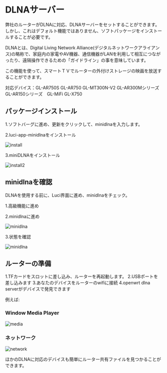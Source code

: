 # DLNAサーバー

弊社のルーターがDLNAに対応、DLNAサーバーをセットすることができます。しかし、これはデフォルト機能ではありません、ソフトパッケージをインストールすることが必要です。

DLNAとは、Digital Living Network Alliance(デジタルネットワークアライアンス)の略称で、家庭内の家電やAV機器、通信機器がLANを利用して相互につながったり、遠隔操作できるための「ガイドライン」の事を意味しています。

この機能を使って、スマートＴＶでルーターの外付けストレージの映画を放送することができます。

対応デバイス：GL-AR750S GL-AR750 GL-MT300N-V2 GL-AR300Mシリーズ GL-AR150シリーズ　GL-MiFi GL-X750

## パッケージインストール

1.ソフトバーグに進め、更新をクリックして、minidlnaを入力します。

2.luci-app-minidlnaをインストール

![install](https://static.gl-inet.com/docs/jp/3/app/dlnaserver/1.png)

3.miniDLNAをインストール

![install2](https://static.gl-inet.com/docs/jp/3/app/dlnaserver/2.png)

## minidlnaを確認

DLNAを使用する前に、Luci界面に進め、minidlnaをチェック。

1.高級機能に進め

2.minidlnaに進め

![minidlna](https://static.gl-inet.com/docs/jp/3/app/dlnaserver/3.png)

3.状態を確認

![minidlna](https://static.gl-inet.com/docs/jp/3/app/dlnaserver/4.png)


## ルーターの準備

1.TFカードをスロットに差し込み、ルーターを再起動します。
2.USBポートを差し込みます
3.あなたのデバイスをルーターのwifiに接続
4.openwrt dlna serverがデバイスで発見できます

例えば:

### Window Media Player

![media](https://static.gl-inet.com/docs/jp/3/app/dlnaserver/media1.png)


### ネットワーク

![network](https://static.gl-inet.com/docs/jp/3/app/dlnaserver/media2.png)

ほかのDLNAに対応のデバイスも簡単にルーター共有ファイルを見つかることができます。